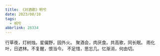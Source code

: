 ```yaml
---
title: 《对酒歌》明兮
date: 2023/08/10
tags:
  - 明兮
abbrlink: 28334
---
```

行草夜，灯树烛。星偏野，园外火。
聚酒会，肉厌食。共高歌，同长眠。
雨化叶，日遮林。不复醒，恨当今。
不足惜，思忘几。忆渐消，何由切。
